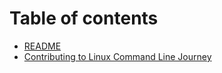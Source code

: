 # Table of contents

* [README](README.md)
* [Contributing to Linux Command Line Journey](CONTRIBUTING.md)
